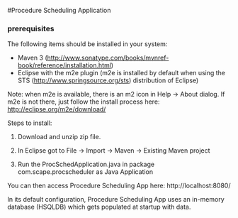 #Procedure Scheduling Application

### prerequisites
The following items should be installed in your system:
* Maven 3 (http://www.sonatype.com/books/mvnref-book/reference/installation.html)
* Eclipse with the m2e plugin (m2e is installed by default when using the STS (http://www.springsource.org/sts) distribution of Eclipse)

Note: when m2e is available, there is an m2 icon in Help -> About dialog.
If m2e is not there, just follow the install process here: http://eclipse.org/m2e/download/

Steps to install:

1. Download and unzip zip file.

2. In Eclipse got to File -> Import -> Maven -> Existing Maven project 

3. Run the ProcSchedApplication.java in package com.scape.procscheduler as Java Application 

You can then access Procedure Scheduling App here: http://localhost:8080/


In its default configuration, Procedure Scheduling App uses an in-memory database (HSQLDB) which
gets populated at startup with data.
